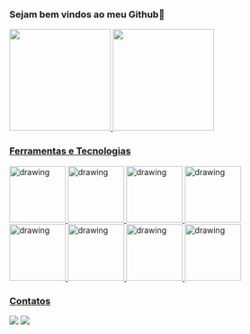 ### Sejam bem vindos ao meu Github👋

<div>
<a href="https://github.com/Guilhermepizi">
<img height="180em" src="https://github-readme-stats.vercel.app/api/top-langs/?username=Guilhermepizi&layout=compact&langs_count=7&theme=dracula"/>
<img height="180em" src="https://github-readme-stats.vercel.app/api?username=Guilhermepizi&show_icons=true&theme=dracula&include_all_commits=true&count_private=true"/>
</div>

### Ferramentas e Tecnologias
<img src=https://cdn.jsdelivr.net/gh/devicons/devicon/icons/css3/css3-plain-wordmark.svg alt="drawing" width="100"/> <img src="https://cdn.jsdelivr.net/gh/devicons/devicon/icons/html5/html5-plain-wordmark.svg" alt="drawing" width="100"/> <img src="https://cdn.jsdelivr.net/gh/devicons/devicon/icons/javascript/javascript-plain.svg" alt="drawing" width="100"/> <img src="https://cdn.jsdelivr.net/gh/devicons/devicon/icons/java/java-plain.svg" alt="drawing" width="100"/> <img src="https://cdn.jsdelivr.net/gh/devicons/devicon/icons/markdown/markdown-original.svg" alt="drawing" width="100"/> <img src="https://cdn.jsdelivr.net/gh/devicons/devicon/icons/spring/spring-original.svg" alt="drawing" width="100"/> <img src="https://cdn.jsdelivr.net/gh/devicons/devicon/icons/nodejs/nodejs-original.svg" alt="drawing" width="100"/> <img src="https://cdn.jsdelivr.net/gh/devicons/devicon/icons/oracle/oracle-original.svg" alt="drawing" width="100"/>


### Contatos
<div>
<a href = "mailto:guilherme.pizi@gmail.com"><img src="https://img.shields.io/badge/Gmail-D14836?style=for-the-badge&logo=gmail&logoColor=white" target="_blank"></a>
<a href="https://www.linkedin.com/in/guilherme-faria-pizi/" target="_blank"><img src="https://img.shields.io/badge/-LinkedIn-%230077B5?style=for-the-badge&logo=linkedin&logoColor=white" target="_blank"></a>
</div>
